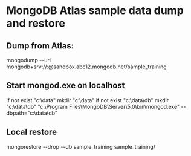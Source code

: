 # MongoDB Atlas sample data dump and restore

## Dump from Atlas:
mongodump --uri mongodb+srv://<username>:<PASSWORD>@sandbox.abc12.mongodb.net/sample_training

## Start mongod.exe on localhost
if not exist "c:\data\" mkdir "c:\data"
if not exist "c:\data\db" mkdir "c:\data\db"
"c:\Program Files\MongoDB\Server\5.0\bin\mongod.exe" --dbpath="c:\data\db"

## Local restore
mongorestore --drop --db sample_training sample_training/